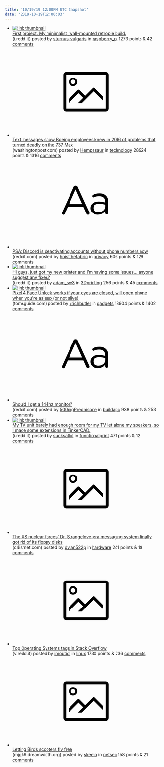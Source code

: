 ```yaml
---
title: '10/19/19 12:00PM UTC Snapshot'
date: '2019-10-19T12:00:03'
---
```

<ul>
<li><a href='https://i.redd.it/um97y9ctgft31.jpg'><img src='https://b.thumbs.redditmedia.com/ZgIMd7DLkVaToZyZuhLMoxAVwkzqw8YYN4U51sChfBo.jpg' alt='link thumbnail'></a><div><div class='linkTitle'><a href='https://i.redd.it/um97y9ctgft31.jpg'>First project. My minimalist, wall-mounted retropie build.</a></div>(i.redd.it) posted by <a href='https://www.reddit.com/user/sturnus-vulgaris'>sturnus-vulgaris</a> in <a href='https://www.reddit.com/r/raspberry_pi'>raspberry_pi</a> 1273 points & 42 <a href='https://www.reddit.com/r/raspberry_pi/comments/djz41w/first_project_my_minimalist_wallmounted_retropie/'>comments</a></div></li>

<li><a href='https://www.washingtonpost.com/local/trafficandcommuting/text-messages-show-boeing-employees-knew-in-2016-of-problems-that-turned-deadly-on-the-737-max/2019/10/18/8578c990-f1ca-11e9-89eb-ec56cd414732_story.html'><svg version='1.1' viewBox='-34 -14 104 64' preserveAspectRatio='xMidYMid meet' xmlns='http://www.w3.org/2000/svg' xmlns:xlink='http://www.w3.org/1999/xlink'>
    <title>link thumbnail</title>
    <path d='M32,4H4A2,2,0,0,0,2,6V30a2,2,0,0,0,2,2H32a2,2,0,0,0,2-2V6A2,2,0,0,0,32,4ZM4,30V6H32V30Z'></path>
    <path d='M8.92,14a3,3,0,1,0-3-3A3,3,0,0,0,8.92,14Zm0-4.6A1.6,1.6,0,1,1,7.33,11,1.6,1.6,0,0,1,8.92,9.41Z'></path>
    <path d='M22.78,15.37l-5.4,5.4-4-4a1,1,0,0,0-1.41,0L5.92,22.9v2.83l6.79-6.79L16,22.18l-3.75,3.75H15l8.45-8.45L30,24V21.18l-5.81-5.81A1,1,0,0,0,22.78,15.37Z'></path>
</svg></a><div><div class='linkTitle'><a href='https://www.washingtonpost.com/local/trafficandcommuting/text-messages-show-boeing-employees-knew-in-2016-of-problems-that-turned-deadly-on-the-737-max/2019/10/18/8578c990-f1ca-11e9-89eb-ec56cd414732_story.html'>Text messages show Boeing employees knew in 2016 of problems that turned deadly on the 737 Max</a></div>(washingtonpost.com) posted by <a href='https://www.reddit.com/user/Hempasaur'>Hempasaur</a> in <a href='https://www.reddit.com/r/technology'>technology</a> 28924 points & 1316 <a href='https://www.reddit.com/r/technology/comments/djr64w/text_messages_show_boeing_employees_knew_in_2016/'>comments</a></div></li>

<li><a href='https://www.reddit.com/r/privacy/comments/djyy6v/psa_discord_is_deactivating_accounts_without/'><svg version='1.1' viewBox='-34 -12 104 64' preserveAspectRatio='xMidYMid slice' xmlns='http://www.w3.org/2000/svg' xmlns:xlink='http://www.w3.org/1999/xlink'>
    <title>text link thumbnail</title>
    <path d='M12.19,8.84a1.45,1.45,0,0,0-1.4-1h-.12a1.46,1.46,0,0,0-1.42,1L1.14,26.56a1.29,1.29,0,0,0-.14.59,1,1,0,0,0,1,1,1.12,1.12,0,0,0,1.08-.77l2.08-4.65h11l2.08,4.59a1.24,1.24,0,0,0,1.12.83,1.08,1.08,0,0,0,1.08-1.08,1.64,1.64,0,0,0-.14-.57ZM6.08,20.71l4.59-10.22,4.6,10.22Z'>
    </path>
    <path d='M32.24,14.78A6.35,6.35,0,0,0,27.6,13.2a11.36,11.36,0,0,0-4.7,1,1,1,0,0,0-.58.89,1,1,0,0,0,.94.92,1.23,1.23,0,0,0,.39-.08,8.87,8.87,0,0,1,3.72-.81c2.7,0,4.28,1.33,4.28,3.92v.5a15.29,15.29,0,0,0-4.42-.61c-3.64,0-6.14,1.61-6.14,4.64v.05c0,2.95,2.7,4.48,5.37,4.48a6.29,6.29,0,0,0,5.19-2.48V26.9a1,1,0,0,0,1,1,1,1,0,0,0,1-1.06V19A5.71,5.71,0,0,0,32.24,14.78Zm-.56,7.7c0,2.28-2.17,3.89-4.81,3.89-1.94,0-3.61-1.06-3.61-2.86v-.06c0-1.8,1.5-3,4.2-3a15.2,15.2,0,0,1,4.22.61Z'>
    </path>
</svg></a><div><div class='linkTitle'><a href='https://www.reddit.com/r/privacy/comments/djyy6v/psa_discord_is_deactivating_accounts_without/'>PSA: Discord is deactivating accounts without phone numbers now</a></div>(reddit.com) posted by <a href='https://www.reddit.com/user/hoistthefabric'>hoistthefabric</a> in <a href='https://www.reddit.com/r/privacy'>privacy</a> 606 points & 129 <a href='https://www.reddit.com/r/privacy/comments/djyy6v/psa_discord_is_deactivating_accounts_without/'>comments</a></div></li>

<li><a href='https://i.redd.it/nb697o3jmgt31.jpg'><img src='https://b.thumbs.redditmedia.com/3LFrweLy1HqqltJZ1ZXub1KXN3PIlklG6cQGxAIWJLs.jpg' alt='link thumbnail'></a><div><div class='linkTitle'><a href='https://i.redd.it/nb697o3jmgt31.jpg'>Hi guys, just got my new printer and I’m having some issues... anyone suggest any fixes?</a></div>(i.redd.it) posted by <a href='https://www.reddit.com/user/adam_sw3'>adam_sw3</a> in <a href='https://www.reddit.com/r/3Dprinting'>3Dprinting</a> 256 points & 45 <a href='https://www.reddit.com/r/3Dprinting/comments/dk117w/hi_guys_just_got_my_new_printer_and_im_having/'>comments</a></div></li>

<li><a href='https://www.tomsguide.com/news/pixel-4-face-unlock-works-if-youre-asleep-or-not-alive'><img src='https://b.thumbs.redditmedia.com/Xn8vAp9jXd3sUkJBmy_M8TgsjRnxml4d5cOnxG2A7Cw.jpg' alt='link thumbnail'></a><div><div class='linkTitle'><a href='https://www.tomsguide.com/news/pixel-4-face-unlock-works-if-youre-asleep-or-not-alive'>Pixel 4 Face Unlock works if your eyes are closed, will open phone when you're asleep (or not alive)</a></div>(tomsguide.com) posted by <a href='https://www.reddit.com/user/krichbutler'>krichbutler</a> in <a href='https://www.reddit.com/r/gadgets'>gadgets</a> 18904 points & 1402 <a href='https://www.reddit.com/r/gadgets/comments/djnsgo/pixel_4_face_unlock_works_if_your_eyes_are_closed/'>comments</a></div></li>

<li><a href='https://www.reddit.com/r/buildapc/comments/dju5wz/should_i_get_a_144hz_monitor/'><svg version='1.1' viewBox='-34 -12 104 64' preserveAspectRatio='xMidYMid slice' xmlns='http://www.w3.org/2000/svg' xmlns:xlink='http://www.w3.org/1999/xlink'>
    <title>text link thumbnail</title>
    <path d='M12.19,8.84a1.45,1.45,0,0,0-1.4-1h-.12a1.46,1.46,0,0,0-1.42,1L1.14,26.56a1.29,1.29,0,0,0-.14.59,1,1,0,0,0,1,1,1.12,1.12,0,0,0,1.08-.77l2.08-4.65h11l2.08,4.59a1.24,1.24,0,0,0,1.12.83,1.08,1.08,0,0,0,1.08-1.08,1.64,1.64,0,0,0-.14-.57ZM6.08,20.71l4.59-10.22,4.6,10.22Z'>
    </path>
    <path d='M32.24,14.78A6.35,6.35,0,0,0,27.6,13.2a11.36,11.36,0,0,0-4.7,1,1,1,0,0,0-.58.89,1,1,0,0,0,.94.92,1.23,1.23,0,0,0,.39-.08,8.87,8.87,0,0,1,3.72-.81c2.7,0,4.28,1.33,4.28,3.92v.5a15.29,15.29,0,0,0-4.42-.61c-3.64,0-6.14,1.61-6.14,4.64v.05c0,2.95,2.7,4.48,5.37,4.48a6.29,6.29,0,0,0,5.19-2.48V26.9a1,1,0,0,0,1,1,1,1,0,0,0,1-1.06V19A5.71,5.71,0,0,0,32.24,14.78Zm-.56,7.7c0,2.28-2.17,3.89-4.81,3.89-1.94,0-3.61-1.06-3.61-2.86v-.06c0-1.8,1.5-3,4.2-3a15.2,15.2,0,0,1,4.22.61Z'>
    </path>
</svg></a><div><div class='linkTitle'><a href='https://www.reddit.com/r/buildapc/comments/dju5wz/should_i_get_a_144hz_monitor/'>Should I get a 144hz monitor?</a></div>(reddit.com) posted by <a href='https://www.reddit.com/user/500mgPrednisone'>500mgPrednisone</a> in <a href='https://www.reddit.com/r/buildapc'>buildapc</a> 938 points & 253 <a href='https://www.reddit.com/r/buildapc/comments/dju5wz/should_i_get_a_144hz_monitor/'>comments</a></div></li>

<li><a href='https://i.redd.it/f1oevp6m2et31.jpg'><img src='https://b.thumbs.redditmedia.com/beJ9Z9TY5ELAQkJlFZq1IUoQW7-RlHL4EuH8UrMZTdM.jpg' alt='link thumbnail'></a><div><div class='linkTitle'><a href='https://i.redd.it/f1oevp6m2et31.jpg'>My TV unit barely had enough room for my TV let alone my speakers, so I made some extensions in TinkerCAD.</a></div>(i.redd.it) posted by <a href='https://www.reddit.com/user/sucksatlol'>sucksatlol</a> in <a href='https://www.reddit.com/r/functionalprint'>functionalprint</a> 471 points & 12 <a href='https://www.reddit.com/r/functionalprint/comments/djw5aw/my_tv_unit_barely_had_enough_room_for_my_tv_let/'>comments</a></div></li>

<li><a href='https://www.c4isrnet.com/air/2019/10/17/the-us-nuclear-forces-dr-strangelove-era-messaging-system-finally-got-rid-of-its-floppy-disks/'><svg version='1.1' viewBox='-34 -14 104 64' preserveAspectRatio='xMidYMid meet' xmlns='http://www.w3.org/2000/svg' xmlns:xlink='http://www.w3.org/1999/xlink'>
    <title>link thumbnail</title>
    <path d='M32,4H4A2,2,0,0,0,2,6V30a2,2,0,0,0,2,2H32a2,2,0,0,0,2-2V6A2,2,0,0,0,32,4ZM4,30V6H32V30Z'></path>
    <path d='M8.92,14a3,3,0,1,0-3-3A3,3,0,0,0,8.92,14Zm0-4.6A1.6,1.6,0,1,1,7.33,11,1.6,1.6,0,0,1,8.92,9.41Z'></path>
    <path d='M22.78,15.37l-5.4,5.4-4-4a1,1,0,0,0-1.41,0L5.92,22.9v2.83l6.79-6.79L16,22.18l-3.75,3.75H15l8.45-8.45L30,24V21.18l-5.81-5.81A1,1,0,0,0,22.78,15.37Z'></path>
</svg></a><div><div class='linkTitle'><a href='https://www.c4isrnet.com/air/2019/10/17/the-us-nuclear-forces-dr-strangelove-era-messaging-system-finally-got-rid-of-its-floppy-disks/'>The US nuclear forces’ Dr. Strangelove-era messaging system finally got rid of its floppy disks</a></div>(c4isrnet.com) posted by <a href='https://www.reddit.com/user/dylan522p'>dylan522p</a> in <a href='https://www.reddit.com/r/hardware'>hardware</a> 241 points & 19 <a href='https://www.reddit.com/r/hardware/comments/djy0b8/the_us_nuclear_forces_dr_strangeloveera_messaging/'>comments</a></div></li>

<li><a href='https://v.redd.it/h0dkowghg9t31'><svg version='1.1' viewBox='-34 -14 104 64' preserveAspectRatio='xMidYMid meet' xmlns='http://www.w3.org/2000/svg' xmlns:xlink='http://www.w3.org/1999/xlink'>
    <title>link thumbnail</title>
    <path d='M32,4H4A2,2,0,0,0,2,6V30a2,2,0,0,0,2,2H32a2,2,0,0,0,2-2V6A2,2,0,0,0,32,4ZM4,30V6H32V30Z'></path>
    <path d='M8.92,14a3,3,0,1,0-3-3A3,3,0,0,0,8.92,14Zm0-4.6A1.6,1.6,0,1,1,7.33,11,1.6,1.6,0,0,1,8.92,9.41Z'></path>
    <path d='M22.78,15.37l-5.4,5.4-4-4a1,1,0,0,0-1.41,0L5.92,22.9v2.83l6.79-6.79L16,22.18l-3.75,3.75H15l8.45-8.45L30,24V21.18l-5.81-5.81A1,1,0,0,0,22.78,15.37Z'></path>
</svg></a><div><div class='linkTitle'><a href='https://v.redd.it/h0dkowghg9t31'>Top Operating Systems tags in Stack Overflow</a></div>(v.redd.it) posted by <a href='https://www.reddit.com/user/imoutidi'>imoutidi</a> in <a href='https://www.reddit.com/r/linux'>linux</a> 1730 points & 236 <a href='https://www.reddit.com/r/linux/comments/djkzba/top_operating_systems_tags_in_stack_overflow/'>comments</a></div></li>

<li><a href='https://mjg59.dreamwidth.org/53258.html'><svg version='1.1' viewBox='-34 -14 104 64' preserveAspectRatio='xMidYMid meet' xmlns='http://www.w3.org/2000/svg' xmlns:xlink='http://www.w3.org/1999/xlink'>
    <title>link thumbnail</title>
    <path d='M32,4H4A2,2,0,0,0,2,6V30a2,2,0,0,0,2,2H32a2,2,0,0,0,2-2V6A2,2,0,0,0,32,4ZM4,30V6H32V30Z'></path>
    <path d='M8.92,14a3,3,0,1,0-3-3A3,3,0,0,0,8.92,14Zm0-4.6A1.6,1.6,0,1,1,7.33,11,1.6,1.6,0,0,1,8.92,9.41Z'></path>
    <path d='M22.78,15.37l-5.4,5.4-4-4a1,1,0,0,0-1.41,0L5.92,22.9v2.83l6.79-6.79L16,22.18l-3.75,3.75H15l8.45-8.45L30,24V21.18l-5.81-5.81A1,1,0,0,0,22.78,15.37Z'></path>
</svg></a><div><div class='linkTitle'><a href='https://mjg59.dreamwidth.org/53258.html'>Letting Birds scooters fly free</a></div>(mjg59.dreamwidth.org) posted by <a href='https://www.reddit.com/user/skeeto'>skeeto</a> in <a href='https://www.reddit.com/r/netsec'>netsec</a> 158 points & 21 <a href='https://www.reddit.com/r/netsec/comments/djr40c/letting_birds_scooters_fly_free/'>comments</a></div></li>

</ul>
